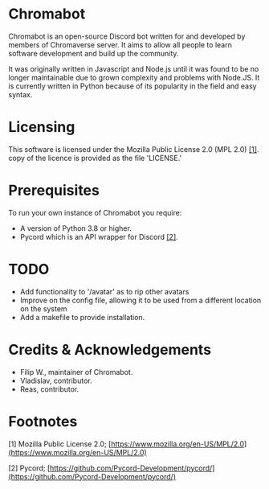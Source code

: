 Chromabot
=========

Chromabot is an open-source Discord bot written for and developed by
members of Chromaverse server. It aims to allow all people to learn
software development and build up the community.

It was originally written in Javascript and Node.js until it was found
to be no longer maintainable due to grown complexity and problems with
Node.JS. It is currently written in Python because of its popularity
in the field and easy syntax.

Licensing
=========

This software is licensed under the Mozilla Public License 2.0 (MPL
2.0) [\[1\]](%5Bhttps://www.mozilla.org/en-US/MPL/2.0%5D). copy of the licence is provided as the file 'LICENSE.'

Prerequisites
=============

To run your own instance of Chromabot you require:

- A version of Python 3.8 or higher.
- Pycord which is an API wrapper for Discord [\[2\]](https://github.com/Pycord-Development/pycord/).

TODO
====

- Add functionality to '/avatar' as to rip other avatars
- Improve on the config file, allowing it to be used from a different location on the system
- Add a makefile to provide installation.

Credits & Acknowledgements
==========================

- Filip W., maintainer of Chromabot.
- Vladislav, contributor.
- Reas, contributor.

Footnotes
=========

[1] Mozilla Public License 2.0; [https://www.mozilla.org/en-US/MPL/2.0](https://www.mozilla.org/en-US/MPL/2.0)

[2] Pycord; [https://github.com/Pycord-Development/pycord/](https://github.com/Pycord-Development/pycord/)
